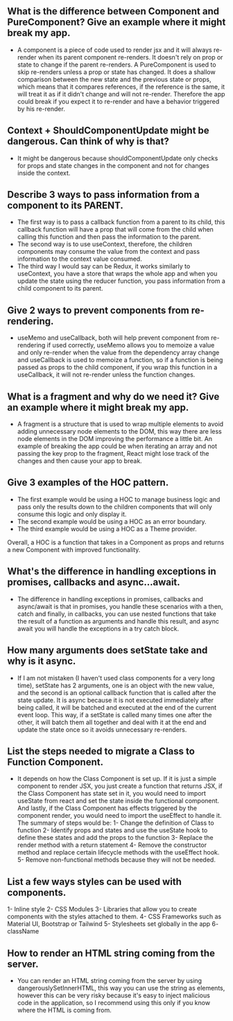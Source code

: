 ## What is the difference between Component and PureComponent? Give an example where it might break my app.
- A component is a piece of code used to render jsx and it will always re-render when its parent component re-renders. It doesn't rely on prop or state to change if the parent re-renders.
A PureComponent is used to skip re-renders unless a prop or state has changed. It does a shallow comparison between the new state and the previous state or props, which means that it compares references, if the reference is the same, it will treat it as if it didn't change and will not re-render. Therefore the app could break if you expect it to re-render and have a behavior triggered by his re-render.

## Context + ShouldComponentUpdate might be dangerous. Can think of why is that?
- It might be dangerous because shouldComponentUpdate only checks for props and state changes in the component and not for changes inside the context.

## Describe 3 ways to pass information from a component to its PARENT.
- The first way is to pass a callback function from a parent to its child, this callback function will have a prop that will come from the child when calling this function and then pass the information to the parent.
- The second way is to use useContext, therefore, the children components may consume the value from the context and pass information to the context value consumed.
- The third way I would say can be Redux, it works similarly to useContext, you have a store that wraps the whole app and when you update the state using the reducer function, you pass information from a child component to its parent.

## Give 2 ways to prevent components from re-rendering.
- useMemo and useCallback, both will help prevent component from re-rendering if used correctly, useMemo allows you to memoize a value and only re-render when the value from the dependency array change and useCallback is used to memoize a function, so if a function is being passed as props to the child component, if you wrap this function in a useCallback, it will not re-render unless the function changes.

## What is a fragment and why do we need it? Give an example where it might break my app.
- A fragment is a structure that is used to wrap multiple elements to avoid adding unnecessary node elements to the DOM, this way there are less node elements in the DOM improving the performance a little bit. An example of breaking the app could be when iterating an array and not passing the key prop to the fragment, React might lose track of the changes and then cause your app to break.

## Give 3 examples of the HOC pattern.
- The first example would be using a HOC to manage business logic and pass only the results down to the children components that will only consume this logic and only display it.
- The second example would be using a HOC as an error boundary.
- The third example would be using a HOC as a Theme provider.

Overall, a HOC is a function that takes in a Component as props and returns a new Component with improved functionality.

## What's the difference in handling exceptions in promises, callbacks and async...await.
- The difference in handling exceptions in promises, callbacks and async/await is that in promises, you handle these scenarios with a then, catch and finally, in callbacks, you can use nested functions that take the result of a function as arguments and handle this result, and async await you will handle the exceptions in a try catch block.

## How many arguments does setState take and why is it async.
- If I am not mistaken (I haven't used class components for a very long time), setState has 2 arguments, one is an object with the new value, and the second is an optional callback function that is called after the state update.
It is async because it is not executed immediately after being called, it will be batched and executed at the end of the current event loop. This way, if a setState is called many times one after the other, it will batch them all together and deal with it at the end and update the state once so it avoids unnecessary re-renders.

## List the steps needed to migrate a Class to Function Component.
- It depends on how the Class Component is set up. If it is just a simple component to render JSX, you just create a function that returns JSX, if the Class Component has state set in it, you would need to import useState from react and set the state inside the functional component. And lastly, if the Class Component has effects triggered by the component render, you would need to import the useEffect to handle it.
The summary of steps would be:
1- Change the definition of Class to function
2- Identify props and states and use the useState hook to define these states and add the props to the function
3- Replace the render method with a return statement
4- Remove the constructor method and replace certain lifecycle methods with the useEffect hook.
5- Remove non-functional methods because they will not be needed.

## List a few ways styles can be used with components.
1- Inline style
2- CSS Modules
3- Libraries that allow you to create components with the styles attached to them.
4- CSS Frameworks such as Material UI, Bootstrap or Tailwind
5- Stylesheets set globally in the app
6- className

## How to render an HTML string coming from the server.
- You can render an HTML string coming from the server by using dangerouslySetInnerHTML, this way you can use the string as elements, however this can be very risky because it's easy to inject malicious code in the application, so I recommend using this only if you know where the HTML is coming from.